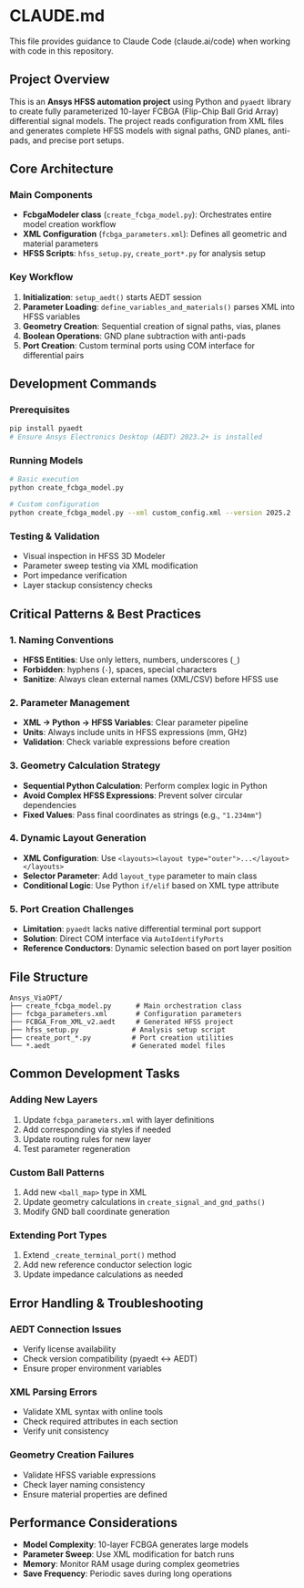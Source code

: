 # CLAUDE.md

This file provides guidance to Claude Code (claude.ai/code) when working with code in this repository.

## Project Overview

This is an **Ansys HFSS automation project** using Python and `pyaedt` library to create fully parameterized 10-layer FCBGA (Flip-Chip Ball Grid Array) differential signal models. The project reads configuration from XML files and generates complete HFSS models with signal paths, GND planes, anti-pads, and precise port setups.

## Core Architecture

### Main Components
- **FcbgaModeler class** (`create_fcbga_model.py`): Orchestrates entire model creation workflow
- **XML Configuration** (`fcbga_parameters.xml`): Defines all geometric and material parameters
- **HFSS Scripts**: `hfss_setup.py`, `create_port*.py` for analysis setup

### Key Workflow
1. **Initialization**: `setup_aedt()` starts AEDT session
2. **Parameter Loading**: `define_variables_and_materials()` parses XML into HFSS variables
3. **Geometry Creation**: Sequential creation of signal paths, vias, planes
4. **Boolean Operations**: GND plane subtraction with anti-pads
5. **Port Creation**: Custom terminal ports using COM interface for differential pairs

## Development Commands

### Prerequisites
```bash
pip install pyaedt
# Ensure Ansys Electronics Desktop (AEDT) 2023.2+ is installed
```

### Running Models
```bash
# Basic execution
python create_fcbga_model.py

# Custom configuration
python create_fcbga_model.py --xml custom_config.xml --version 2025.2
```

### Testing & Validation
- Visual inspection in HFSS 3D Modeler
- Parameter sweep testing via XML modification
- Port impedance verification
- Layer stackup consistency checks

## Critical Patterns & Best Practices

### 1. Naming Conventions
- **HFSS Entities**: Use only letters, numbers, underscores (`_`)
- **Forbidden**: hyphens (`-`), spaces, special characters
- **Sanitize**: Always clean external names (XML/CSV) before HFSS use

### 2. Parameter Management
- **XML → Python → HFSS Variables**: Clear parameter pipeline
- **Units**: Always include units in HFSS expressions (mm, GHz)
- **Validation**: Check variable expressions before creation

### 3. Geometry Calculation Strategy
- **Sequential Python Calculation**: Perform complex logic in Python
- **Avoid Complex HFSS Expressions**: Prevent solver circular dependencies
- **Fixed Values**: Pass final coordinates as strings (e.g., `"1.234mm"`)

### 4. Dynamic Layout Generation
- **XML Configuration**: Use `<layouts><layout type="outer">...</layout></layouts>`
- **Selector Parameter**: Add `layout_type` parameter to main class
- **Conditional Logic**: Use Python `if/elif` based on XML type attribute

### 5. Port Creation Challenges
- **Limitation**: `pyaedt` lacks native differential terminal port support
- **Solution**: Direct COM interface via `AutoIdentifyPorts`
- **Reference Conductors**: Dynamic selection based on port layer position

## File Structure

```
Ansys_ViaOPT/
├── create_fcbga_model.py      # Main orchestration class
├── fcbga_parameters.xml       # Configuration parameters
├── FCBGA_From_XML_v2.aedt     # Generated HFSS project
├── hfss_setup.py             # Analysis setup script
├── create_port_*.py          # Port creation utilities
└── *.aedt                    # Generated model files
```

## Common Development Tasks

### Adding New Layers
1. Update `fcbga_parameters.xml` with layer definitions
2. Add corresponding via styles if needed
3. Update routing rules for new layer
4. Test parameter regeneration

### Custom Ball Patterns
1. Add new `<ball_map>` type in XML
2. Update geometry calculations in `create_signal_and_gnd_paths()`
3. Modify GND ball coordinate generation

### Extending Port Types
1. Extend `_create_terminal_port()` method
2. Add new reference conductor selection logic
3. Update impedance calculations as needed

## Error Handling & Troubleshooting

### AEDT Connection Issues
- Verify license availability
- Check version compatibility (pyaedt ↔ AEDT)
- Ensure proper environment variables

### XML Parsing Errors
- Validate XML syntax with online tools
- Check required attributes in each section
- Verify unit consistency

### Geometry Creation Failures
- Validate HFSS variable expressions
- Check layer naming consistency
- Ensure material properties are defined

## Performance Considerations

- **Model Complexity**: 10-layer FCBGA generates large models
- **Parameter Sweep**: Use XML modification for batch runs
- **Memory**: Monitor RAM usage during complex geometries
- **Save Frequency**: Periodic saves during long operations